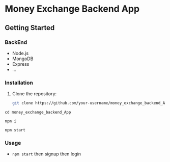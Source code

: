 # Money Exchange Backend App



## Getting Started

### BackEnd 


- Node.js
- MongoDB
- Express
- ...

### Installation


1. Clone the repository:

   ```bash
   git clone https://github.com/your-username/money_exchange_backend_App.git

   
` cd money_exchange_backend_App
`


` npm i 
`

`npm start`

### Usage 

*  `npm start` then signup then login 





